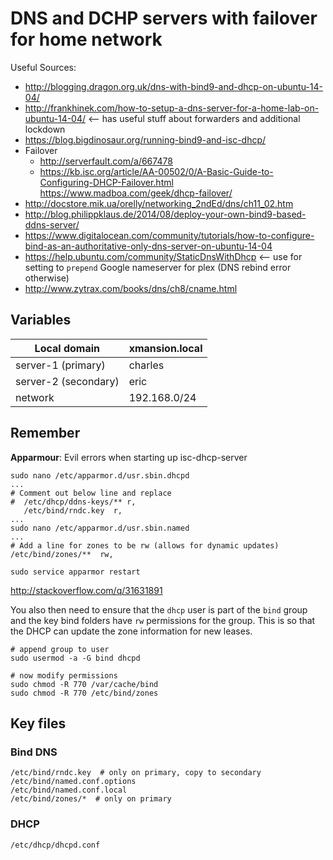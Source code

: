 # DNS and DCHP servers with failover for home network

Useful Sources:
- http://blogging.dragon.org.uk/dns-with-bind9-and-dhcp-on-ubuntu-14-04/
- http://frankhinek.com/how-to-setup-a-dns-server-for-a-home-lab-on-ubuntu-14-04/  <-- has useful stuff about forwarders and additional lockdown
- https://blog.bigdinosaur.org/running-bind9-and-isc-dhcp/
- Failover
  - http://serverfault.com/a/667478
  - https://kb.isc.org/article/AA-00502/0/A-Basic-Guide-to-Configuring-DHCP-Failover.html
https://www.madboa.com/geek/dhcp-failover/
- http://docstore.mik.ua/orelly/networking_2ndEd/dns/ch11_02.htm
- http://blog.philippklaus.de/2014/08/deploy-your-own-bind9-based-ddns-server/
- https://www.digitalocean.com/community/tutorials/how-to-configure-bind-as-an-authoritative-only-dns-server-on-ubuntu-14-04
- https://help.ubuntu.com/community/StaticDnsWithDhcp <-- use for setting to `prepend` Google nameserver for plex (DNS rebind error otherwise)
- http://www.zytrax.com/books/dns/ch8/cname.html

## Variables

|Local domain|xmansion.local|
|-|-|
|server-1 (primary)|charles|
|server-2 (secondary)|eric|
|network|192.168.0/24|

## Remember
**Apparmour**: Evil errors when starting up isc-dhcp-server

```
sudo nano /etc/apparmor.d/usr.sbin.dhcpd
...
# Comment out below line and replace
#  /etc/dhcp/ddns-keys/** r,
   /etc/bind/rndc.key  r,
...
sudo nano /etc/apparmor.d/usr.sbin.named
...
# Add a line for zones to be rw (allows for dynamic updates)
/etc/bind/zones/**  rw,
```

`sudo service apparmor restart`

http://stackoverflow.com/q/31631891

You also then need to ensure that the `dhcp` user is part of the `bind` group and the key bind folders have `rw` permissions for the group. This is so that the DHCP can update the zone information for new leases.

```
# append group to user
sudo usermod -a -G bind dhcpd

# now modify permissions
sudo chmod -R 770 /var/cache/bind
sudo chmod -R 770 /etc/bind/zones
```

## Key files

### Bind DNS
```
/etc/bind/rndc.key  # only on primary, copy to secondary
/etc/bind/named.conf.options
/etc/bind/named.conf.local
/etc/bind/zones/*  # only on primary
```
### DHCP
```
/etc/dhcp/dhcpd.conf
```
